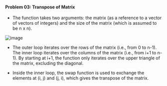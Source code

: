 #### Problem 03:  Transpose of Matrix


  - The function takes two arguments: the matrix (as a reference to a vector of vectors of integers) and the size of the matrix (which is assumed to be n x n).

![image](https://user-images.githubusercontent.com/93985255/233677486-d962a082-6c3e-4b47-b7ef-7ee5badcfe49.png)

 - The outer loop iterates over the rows of the matrix (i.e., from 0 to n-1).
The inner loop iterates over the columns of the matrix (i.e., from i+1 to n-1). By starting at i+1, the function only iterates over the upper triangle of the matrix, excluding the diagonal.

 - Inside the inner loop, the swap function is used to exchange the elements at (i, j) and (j, i), which gives the transpose of the matrix.

